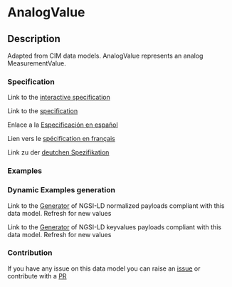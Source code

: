# AnalogValue

## Description 

Adapted from CIM data models. AnalogValue represents an analog MeasurementValue.
### Specification

Link to the [interactive specification](https://swagger.lab.fiware.org/?url=https://github.com/smart-data-models/dataModel.EnergyCIM/blob/master/AnalogValue/swagger.yaml)

Link to the [specification](https://github.com/smart-data-models/dataModel.EnergyCIM/blob/master/AnalogValue/doc/spec.md)

Enlace a la [Especificación en español](https://github.com/smart-data-models/dataModel.EnergyCIM/blob/master/AnalogValue/doc/spec_ES.md)

Lien vers le [spécification en français](https://github.com/smart-data-models/dataModel.EnergyCIM/blob/master/AnalogValue/doc/spec_FR.md)

Link zu der [deutchen Spezifikation](https://github.com/smart-data-models/dataModel.EnergyCIM/blob/master/AnalogValue/doc/spec_DE.md)
### Examples
### Dynamic Examples generation

Link to the [Generator](https://smartdatamodels.org/extra/ngsi-ld_generator_v0.92.php?schemaUrl=https://raw.githubusercontent.com/smart-data-models/dataModel.EnergyCIM/master/AnalogValue/schema.json&email=info@smartdatamodels.org) of NGSI-LD normalized payloads compliant with this data model. Refresh for new values

Link to the [Generator](https://smartdatamodels.org/extra/ngsi-ld_generator_keyvalues_v0.92.php?schemaUrl=https://raw.githubusercontent.com/smart-data-models/dataModel.EnergyCIM/master/AnalogValue/schema.json&email=info@smartdatamodels.org) of NGSI-LD keyvalues payloads compliant with this data model. Refresh for new values
### Contribution

 If you have any issue on this data model you can raise an [issue](https://github.com/smart-data-models/dataModel.EnergyCIM/issues)  or contribute with a [PR](https://github.com/smart-data-models/dataModel.EnergyCIM/pulls)